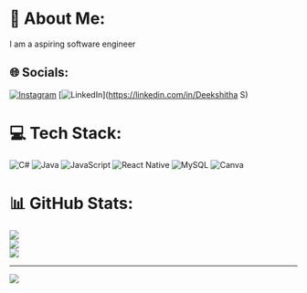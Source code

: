 # 💫 About Me:
I am a aspiring software engineer


## 🌐 Socials:
[![Instagram](https://img.shields.io/badge/Instagram-%23E4405F.svg?logo=Instagram&logoColor=white)](https://instagram.com/itzz.deeksha) [![LinkedIn](https://img.shields.io/badge/LinkedIn-%230077B5.svg?logo=linkedin&logoColor=white)](https://linkedin.com/in/Deekshitha S) 

# 💻 Tech Stack:
![C#](https://img.shields.io/badge/c%23-%23239120.svg?style=for-the-badge&logo=csharp&logoColor=white) ![Java](https://img.shields.io/badge/java-%23ED8B00.svg?style=for-the-badge&logo=openjdk&logoColor=white) ![JavaScript](https://img.shields.io/badge/javascript-%23323330.svg?style=for-the-badge&logo=javascript&logoColor=%23F7DF1E) ![React Native](https://img.shields.io/badge/react_native-%2320232a.svg?style=for-the-badge&logo=react&logoColor=%2361DAFB) ![MySQL](https://img.shields.io/badge/mysql-4479A1.svg?style=for-the-badge&logo=mysql&logoColor=white) ![Canva](https://img.shields.io/badge/Canva-%2300C4CC.svg?style=for-the-badge&logo=Canva&logoColor=white)
# 📊 GitHub Stats:
![](https://github-readme-stats.vercel.app/api?username=deekshitha-2&theme=vue-dark&hide_border=false&include_all_commits=true&count_private=true)<br/>
![](https://github-readme-streak-stats.herokuapp.com/?user=deekshitha-2&theme=vue-dark&hide_border=false)<br/>
![](https://github-readme-stats.vercel.app/api/top-langs/?username=deekshitha-2&theme=vue-dark&hide_border=false&include_all_commits=true&count_private=true&layout=compact)

---
[![](https://visitcount.itsvg.in/api?id=deekshitha-2&icon=0&color=0)](https://visitcount.itsvg.in)

<!-- Proudly created with GPRM ( https://gprm.itsvg.in ) -->
